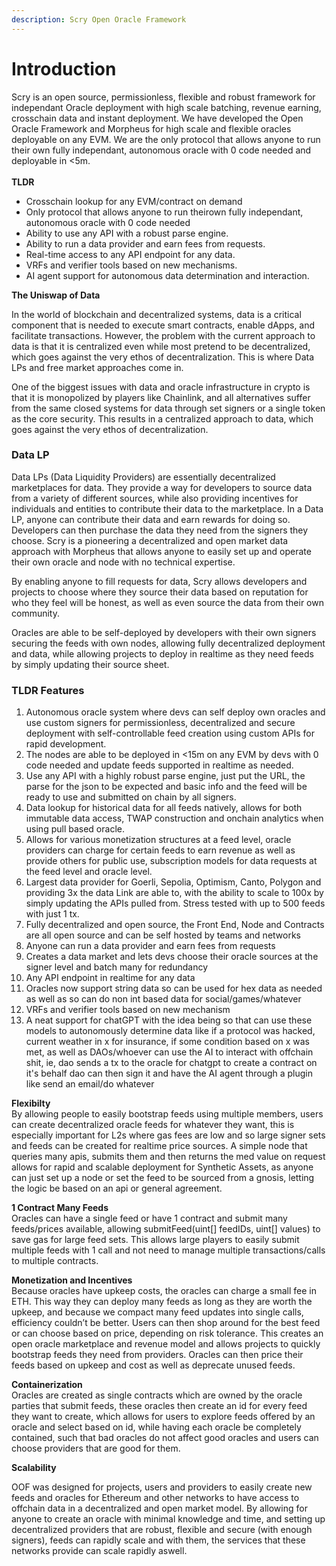 ```yaml
---
description: Scry Open Oracle Framework
---
```


# Introduction

Scry is an open source, permissionless, flexible and robust framework for independant Oracle deployment with high scale batching, revenue earning, crosschain data and instant deployment. We have developed the Open Oracle Framework and Morpheus for high scale and flexible oracles deployable on any EVM. We are the only protocol that allows anyone to run their own fully independant, autonomous oracle with 0 code needed and deployable in <5m.\
\
**TLDR**

* Crosschain lookup for any EVM/contract on demand
* &#x20;Only protocol that allows anyone to run theirown fully independant, autonomous oracle with 0 code needed&#x20;
* Ability to use any API with a robust parse engine.&#x20;
* &#x20;Ability to run a data provider and earn fees from requests.&#x20;
* Real-time access to any API endpoint for any data.&#x20;
* VRFs and verifier tools based on new mechanisms.&#x20;
* &#x20;AI agent support for autonomous data determination and interaction.

**The Uniswap of Data**

In the world of blockchain and decentralized systems, data is a critical component that is needed to execute smart contracts, enable dApps, and facilitate transactions. However, the problem with the current approach to data is that it is centralized even while most pretend to be decentralized, which goes against the very ethos of decentralization. This is where Data LPs and free market approaches come in.

One of the biggest issues with data and oracle infrastructure in crypto is that it is monopolized by players like Chainlink, and all alternatives suffer from the same closed systems for data through set signers or a single token as the core security. This results in a centralized approach to data, which goes against the very ethos of decentralization.

### Data LP

Data LPs (Data Liquidity Providers) are essentially decentralized marketplaces for data. They provide a way for developers to source data from a variety of different sources, while also providing incentives for individuals and entities to contribute their data to the marketplace. In a Data LP, anyone can contribute their data and earn rewards for doing so. Developers can then purchase the data they need from the signers they choose. Scry is a pioneering a decentralized and open market data approach with Morpheus that allows anyone to easily set up and operate their own oracle and node with no technical expertise.

By enabling anyone to fill requests for data, Scry allows developers and projects to choose where they source their data based on reputation for who they feel will be honest, as well as even source the data from their own community.

Oracles are able to be self-deployed by developers with their own signers securing the feeds with own nodes, allowing fully decentralized deployment and data, while allowing projects to deploy in realtime as they need feeds by simply updating their source sheet.

### TLDR Features

1. Autonomous oracle system where devs can self deploy own oracles and use custom signers for permissionless, decentralized and secure deployment with self-controllable feed creation using custom APIs for rapid development.&#x20;
2. The nodes are able to be deployed in <15m on any EVM by devs with 0 code needed and update feeds supported in realtime as needed.&#x20;
3. &#x20;Use any API with a highly robust parse engine, just put the URL, the parse for the json to be expected and basic info and the feed will be ready to use and submitted on chain by all signers.&#x20;
4. Data lookup for historical data for all feeds natively, allows for both immutable data access, TWAP construction and onchain analytics when using pull based oracle.&#x20;
5. Allows for various monetization structures at a feed level, oracle providers can charge for certain feeds to earn revenue as well as provide others for public use, subscription models for data requests at the feed level and oracle level.&#x20;
6. &#x20;Largest data provider for Goerli, Sepolia, Optimism, Canto, Polygon and providing 3x the data Link are able to, with the ability to scale to 100x by simply updating the APIs pulled from. Stress tested with up to 500 feeds with just 1 tx.&#x20;
7. Fully decentralized and open source, the Front End, Node and Contracts are all open source and can be self hosted by teams and networks&#x20;
8. Anyone can run a data provider and earn fees from requests&#x20;
9. &#x20;Creates a data market and lets devs choose their oracle sources at the signer level and batch many for redundancy&#x20;
10. Any API endpoint in realtime for any data&#x20;
11. Oracles now support string data so can be used for hex data as needed as well as so can do non int based data for social/games/whatever
12. VRFs and verifier tools based on new mechanism
13. A neat support for chatGPT with the idea being so that can use these models to autonomously determine data like if a protocol was hacked, current weather in x for insurance, if some condition based on x was met, as well as DAOs/whoever can use the AI to interact with offchain shit, ie, dao sends a tx to the oracle for chatgpt to create a contract on it's behalf dao can then sign it and have the AI agent through a plugin like send an email/do whatever

**Flexibilty**\
By allowing people to easily bootstrap feeds using multiple members, users can create decentralized oracle feeds for whatever they want, this is especially important for L2s where gas fees are low and so large signer sets and feeds can be created for realtime price sources. A simple node that queries many apis, submits them and then returns the med value on request allows for rapid and scalable deployment for Synthetic Assets, as anyone can just set up a node or set the feed to be sourced from a gnosis, letting the logic be based on an api or general agreement.

**1 Contract Many Feeds**\
Oracles can have a single feed or have 1 contract and submit many feeds/prices available, allowing submitFeed(uint\[] feedIDs, uint\[] values) to save gas for large feed sets. This allows large players to easily submit multiple feeds with 1 call and not need to manage multiple transactions/calls to multiple contracts.

**Monetization and Incentives**\
Because oracles have upkeep costs, the oracles can charge a small fee in ETH. This way they can deploy many feeds as long as they are worth the upkeep, and because we compact many feed updates into single calls, efficiency couldn’t be better. Users can then shop around for the best feed or can choose based on price, depending on risk tolerance. This creates an open oracle marketplace and revenue model and allows projects to quickly bootstrap feeds they need from providers. Oracles can then price their feeds based on upkeep and cost as well as deprecate unused feeds.

**Containerization**\
Oracles are created as single contracts which are owned by the oracle parties that submit feeds, these oracles then create an id for every feed they want to create, which allows for users to explore feeds offered by an oracle and select based on id, while having each oracle be completely contained, such that bad oracles do not affect good oracles and users can choose providers that are good for them.

**Scalability**

OOF was designed for projects, users and providers to easily create new feeds and oracles for Ethereum and other networks to have access to offchain data in a decentralized and open market model. By allowing for anyone to create an oracle with minimal knowledge and time, and setting up decentralized providers that are robust, flexible and secure (with enough signers), feeds can rapidly scale and with them, the services that these networks provide can scale rapidly aswell.
